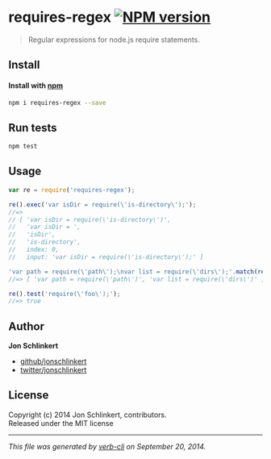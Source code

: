 # requires-regex [![NPM version](https://badge.fury.io/js/requires-regex.svg)](http://badge.fury.io/js/requires-regex)


> Regular expressions for node.js require statements.

## Install
#### Install with [npm](npmjs.org)

```bash
npm i requires-regex --save
```

## Run tests

```bash
npm test
```

## Usage
```js
var re = require('requires-regex');

re().exec('var isDir = require(\'is-directory\');');
//=>
// [ 'var isDir = require(\'is-directory\')',
//   'var isDir = ',
//   'isDir',
//   'is-directory',
//   index: 0,
//   input: 'var isDir = require(\'is-directory\');' ]

'var path = require(\'path\');\nvar list = require(\'dirs\');'.match(re());
//=> [ 'var path = require(\'path\')', 'var list = require(\'dirs\')' ]

re().test('require(\'foo\');');
//=> true
```

## Author

**Jon Schlinkert**
 
+ [github/jonschlinkert](https://github.com/jonschlinkert)
+ [twitter/jonschlinkert](http://twitter.com/jonschlinkert) 

## License
Copyright (c) 2014 Jon Schlinkert, contributors.  
Released under the MIT license

***

_This file was generated by [verb-cli](https://github.com/assemble/verb-cli) on September 20, 2014._
